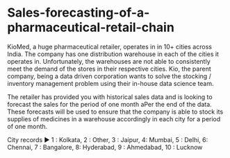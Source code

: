# Sales-forecasting-of-a-pharmaceutical-retail-chain
KioMed, a huge pharmaceutical retailer, operates in in 10+ cities across India. The company has one distribution warehouse in each of the cities it operates in. Unfortunately, the warehouses are not able to consistently meet the demand of the stores in their respective cities. Kio, the parent company, being a data driven corporation wants to solve the stocking / inventory management problem using their in-house data science team.

The retailer has provided you with historical sales data and is looking to forecast the sales for the period of one month aPer the end of the data. These forecasts will be used to ensure that the company is able to stock its supplies of medicines in a warehouse accordingly in each city for a period of one month.

City records ▶
1 : Kolkata, 2 : Other, 3 : Jaipur, 4: Mumbai, 5 : Delhi, 6: Chennai, 7 : Bangalore, 8: Hyderabad, 9 : Ahmedabad, 10 : Lucknow
